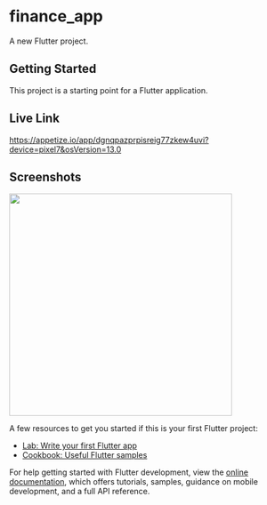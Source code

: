 # finance_app

A new Flutter project.

## Getting Started

This project is a starting point for a Flutter application.

## Live Link

https://appetize.io/app/dgnqpazprpisreig77zkew4uvi?device=pixel7&osVersion=13.0

## Screenshots
<img height="400" src="https://github.com/aakashx58/finance_app/assets/106716824/6c29cff3-5b95-4c27-9457-f79b1f509aec">

A few resources to get you started if this is your first Flutter project:

- [Lab: Write your first Flutter app](https://docs.flutter.dev/get-started/codelab)
- [Cookbook: Useful Flutter samples](https://docs.flutter.dev/cookbook)

For help getting started with Flutter development, view the
[online documentation](https://docs.flutter.dev/), which offers tutorials,
samples, guidance on mobile development, and a full API reference.

